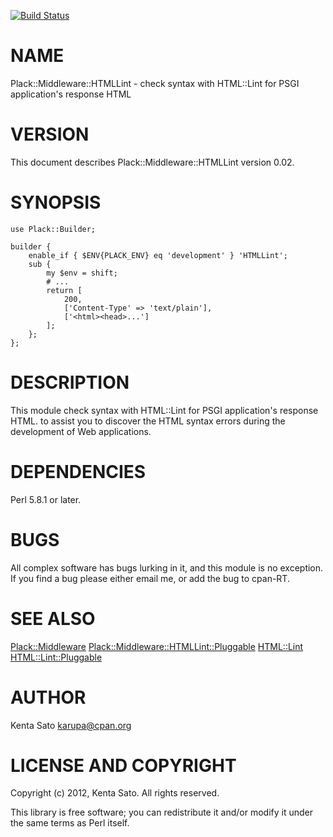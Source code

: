 [![Build Status](https://travis-ci.org/karupanerura/p5-Plack-Middleware-HTMLLint.svg?branch=master)](https://travis-ci.org/karupanerura/p5-Plack-Middleware-HTMLLint)
# NAME

Plack::Middleware::HTMLLint - check syntax with HTML::Lint for PSGI application's response HTML

# VERSION

This document describes Plack::Middleware::HTMLLint version 0.02.

# SYNOPSIS

    use Plack::Builder;

    builder {
        enable_if { $ENV{PLACK_ENV} eq 'development' } 'HTMLLint';
        sub {
            my $env = shift;
            # ...
            return [
                200,
                ['Content-Type' => 'text/plain'],
                ['<html><head>...']
            ];
        };
    };

# DESCRIPTION

This module check syntax with HTML::Lint for PSGI application's response HTML.
to assist you to discover the HTML syntax errors during the development of Web applications.

# DEPENDENCIES

Perl 5.8.1 or later.

# BUGS

All complex software has bugs lurking in it, and this module is no
exception. If you find a bug please either email me, or add the bug
to cpan-RT.

# SEE ALSO

[Plack::Middleware](https://metacpan.org/pod/Plack::Middleware) [Plack::Middleware::HTMLLint::Pluggable](https://metacpan.org/pod/Plack::Middleware::HTMLLint::Pluggable) [HTML::Lint](https://metacpan.org/pod/HTML::Lint) [HTML::Lint::Pluggable](https://metacpan.org/pod/HTML::Lint::Pluggable)

# AUTHOR

Kenta Sato <karupa@cpan.org>

# LICENSE AND COPYRIGHT

Copyright (c) 2012, Kenta Sato. All rights reserved.

This library is free software; you can redistribute it and/or modify
it under the same terms as Perl itself.
